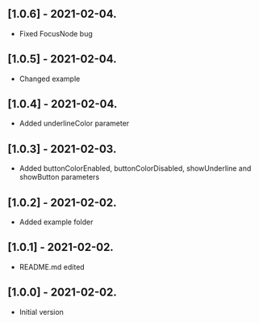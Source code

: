 ## [1.0.6] - 2021-02-04.

* Fixed FocusNode bug

## [1.0.5] - 2021-02-04.

* Changed example

## [1.0.4] - 2021-02-04.

* Added underlineColor parameter

## [1.0.3] - 2021-02-03.

* Added buttonColorEnabled, buttonColorDisabled, showUnderline and showButton parameters

## [1.0.2] - 2021-02-02.

* Added example folder

## [1.0.1] - 2021-02-02.

* README.md edited

## [1.0.0] - 2021-02-02.

* Initial version
